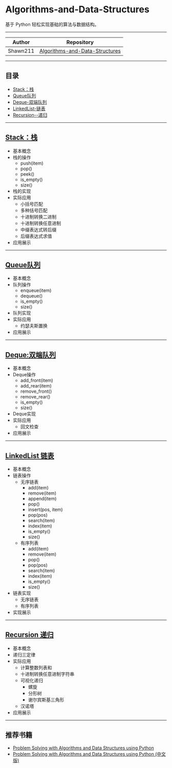 Algorithms-and-Data-Structures
======
基于 Python 轻松实现基础的算法与数据结构。

******
|Author|Repository|
|:---:|:---:
|Shawn211|[Algorithms-and-Data-Structures](https://github.com/Shawn211/Algorithms-and-Data-Structures)

******
## 目录
* [Stack：栈](#Stack：栈)
* [Queue队列](#Queue队列)
* [Deque-双端队列](#Deque-双端队列)
* [LinkedList-链表](#LinkedList-链表)
* [Recursion--递归](#Recursion--递归)

******
[Stack：栈](Stack/README.md)
------
* 基本概念
* 栈的操作
   * push(item)
   * pop()
   * peek()
   * is_empty()
   * size()
* 栈的实现
* 实际应用
   * 小括号匹配
   * 多种括号匹配
   * 十进制转换二进制
   * 十进制转换任意进制
   * 中缀表达式转后缀
   * 后缀表达式求值
* 应用展示

******
[Queue队列](Queue/README.md)
------
* 基本概念
* 队列操作
   * enqueue(item)
   * dequeue()
   * is_empty()
   * size()
* 队列实现
* 实际应用
   * 约瑟夫斯置换
* 应用展示

******
[Deque:双端队列](Deque/README.md)
------
* 基本概念
* Deque操作
   * add_front(item)
   * add_rear(item)
   * remove_front()
   * remove_rear()
   * is_empty()
   * size()
* Deque实现
* 实际应用
   * 回文检查
* 应用展示

******
[LinkedList 链表](LinkedList/README.md)
------
* 基本概念
* 链表操作
   * 无序链表
      * add(item)
      * remove(item)
      * append(item)
      * pop()
      * insert(pos, item)
      * pop(pos)
      * search(item)
      * index(item)
      * is_empty()
      * size()
   * 有序列表
      * add(item)
      * remove(item)
      * pop()
      * pop(pos)
      * search(item)
      * index(item)
      * is_empty()
      * size()
* 链表实现
   * 无序链表
   * 有序列表
* 实现展示

******
[Recursion  递归](Recursion/README.md)
------
* 基本概念
* 递归三定律
* 实际应用
   * 计算整数列表和
   * 十进制转换任意进制字符串
   * 可视化递归
      * 螺旋
      * 分形树
      * 谢尔宾斯基三角形
   * 汉诺塔
* 应用展示

******
推荐书籍
------
* [Problem Solving with Algorithms and Data Structures using Python](http://interactivepython.org/runestone/static/pythonds/index.html)
* [Problem Solving with Algorithms and Data Structures using Python (中文版)](https://facert.gitbooks.io/python-data-structure-cn/)
